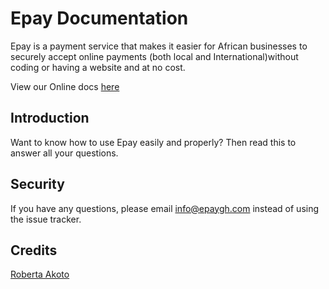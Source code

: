 # Epay Documentation

Epay is a payment service that makes it easier for African businesses to securely accept online payments (both local and International)without coding or having a website and at no cost.

View our Online docs [here](https://epaydocs.netlify.com/)

## Introduction

Want to know how to use Epay easily and properly? Then read this to answer all your questions.

## Security
If you have any questions, please email info@epaygh.com instead of using the issue tracker.

## Credits
[Roberta Akoto](https://github.com/Robbieakoto)